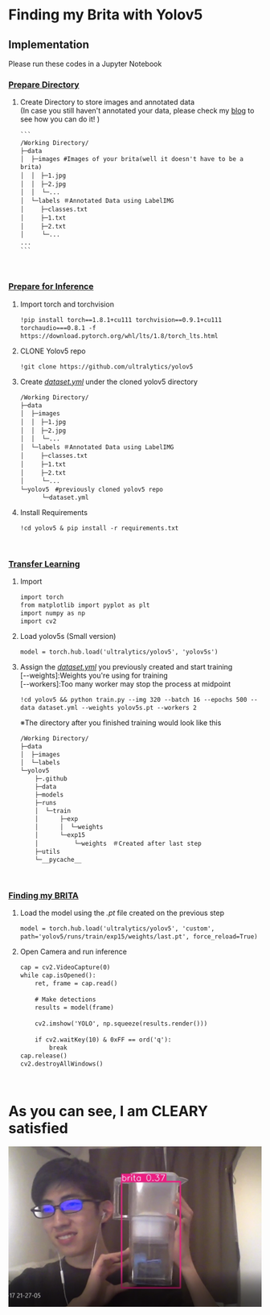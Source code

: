 # Finding my Brita with Yolov5

## Implementation

Please run these codes in a Jupyter Notebook
<br>

### <ins>Prepare Directory

1.  Create Directory to store images and annotated data<br>(In case you still haven't annotated your data, please check my [blog](https://kyosukefukumoto.blog/54-annotating-images-with-labelimg/) to see how you can do it! )

        ```
        /Working Directory/
        ├─data
        │  ├─images #Images of your brita(well it doesn't have to be a brita)
        │  │　├─1.jpg
        │  │　├─2.jpg
        │  │  └─...
        │  └─labels ＃Annotated Data using LabelIMG
        │   　├─classes.txt　
        │   　├─1.txt　　
        │   　├─2.txt
        │     └─...
        ...
        ```

    <br>

### <ins>Prepare for Inference

1. Import torch and torchvision

   ```
   !pip install torch==1.8.1+cu111 torchvision==0.9.1+cu111 torchaudio===0.8.1 -f https://download.pytorch.org/whl/lts/1.8/torch_lts.html
   ```

1. CLONE Yolov5 repo

   ```
   !git clone https://github.com/ultralytics/yolov5
   ```

1. Create [_dataset.yml_](./dataset.yml) under the cloned yolov5 directory

   ```
   /Working Directory/
   ├─data
   │  ├─images
   │  │　├─1.jpg
   │  │　├─2.jpg
   │  │  └─...
   │  └─labels ＃Annotated Data using LabelIMG
   │   　├─classes.txt　
   │   　├─1.txt　　
   │   　├─2.txt
   │     └─...
   └─yolov5　#previously cloned yolov5 repo
         └─dataset.yml
   ```

1. Install Requirements

   ```
   !cd yolov5 & pip install -r requirements.txt
   ```

    <br>

### <ins>Transfer Learning

1.  Import

    ```
    import torch
    from matplotlib import pyplot as plt
    import numpy as np
    import cv2
    ```

1.  Load yolov5s (Small version)

    ```
    model = torch.hub.load('ultralytics/yolov5', 'yolov5s')
    ```

1.  Assign the [_dataset.yml_](./dataset.yml) you previously created and start training<br>
    [--weights]:Weights you're using for training<br>
    [--workers]:Too many worker may stop the process at midpoint

    ```
    !cd yolov5 && python train.py --img 320 --batch 16 --epochs 500 --data dataset.yml --weights yolov5s.pt --workers 2
    ```

    ※The directory after you finished training would look like this

    ```
    /Working Directory/
    ├─data
    │  ├─images
    │  └─labels
    └─yolov5
        ├─.github
        ├─data
        ├─models
        ├─runs
        │  └─train
        │      ├─exp
        │      │  └─weights
        │      └─exp15
        │          └─weights　＃Created after last step
        ├─utils
        └─__pycache__
    ```

    <br>

### <ins>Finding my BRITA

1. Load the model using the _.pt_ file created on the previous step

   ```
   model = torch.hub.load('ultralytics/yolov5', 'custom', path='yolov5/runs/train/exp15/weights/last.pt', force_reload=True)
   ```

1. Open Camera and run inference

   ```
   cap = cv2.VideoCapture(0)
   while cap.isOpened():
       ret, frame = cap.read()

       # Make detections
       results = model(frame)

       cv2.imshow('YOLO', np.squeeze(results.render()))

       if cv2.waitKey(10) & 0xFF == ord('q'):
           break
   cap.release()
   cv2.destroyAllWindows()
   ```

    <br>

# As you can see, I am CLEARY satisfied

![ScreenShot](./SCREENSHOT/brita_fuond.png "brita")
